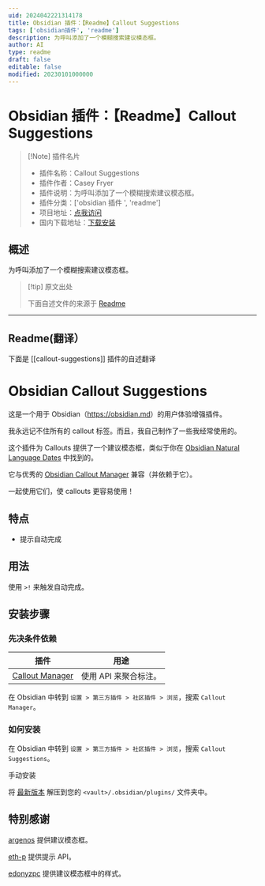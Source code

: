 ```yaml
---
uid: 2024042221314178
title: Obsidian 插件：【Readme】Callout Suggestions
tags: ['obsidian插件', 'readme']
description: 为呼叫添加了一个模糊搜索建议模态框。
author: AI
type: readme
draft: false
editable: false
modified: 20230101000000
---
```


# Obsidian 插件：【Readme】Callout Suggestions

> [!Note] 插件名片
> - 插件名称：Callout Suggestions
> - 插件作者：Casey Fryer
> - 插件说明：为呼叫添加了一个模糊搜索建议模态框。
> - 插件分类：['obsidian 插件 ', 'readme']
> - 项目地址：[点我访问](https://github.com/cwfryer/obsidian-callout-suggestions)
> - 国内下载地址：[下载安装](https://pkmer.cn/products/plugin/pluginMarket/?callout-suggestions)

## 概述

为呼叫添加了一个模糊搜索建议模态框。

> [!tip] 原文出处
>
>下面自述文件的来源于 [Readme](https://ghproxy.net/https://raw.githubusercontent.com/cwfryer/obsidian-callout-suggestions/main/README.md)

---

## Readme(翻译）

下面是 [[callout-suggestions]] 插件的自述翻译

# Obsidian Callout Suggestions

这是一个用于 Obsidian（<https://obsidian.md>）的用户体验增强插件。

我永远记不住所有的 callout 标签。而且，我自己制作了一些我经常使用的。

这个插件为 Callouts 提供了一个建议模态框，类似于你在 [Obsidian Natural Language Dates](https://github.com/argenos/nldates-obsidian) 中找到的。

它与优秀的 [Obsidian Callout Manager](https://github.com/eth-p/obsidian-callout-manager) 兼容（并依赖于它）。

一起使用它们，使 callouts 更容易使用！

## 特点

- 提示自动完成

## 用法

使用 ``` >! ``` 来触发自动完成。

## 安装步骤

### 先决条件依赖

| 插件  | 用途 |
| ------------- | ------------- |
| [Callout Manager](https://github.com/eth-p/obsidian-callout-manager) | 使用 API 来聚合标注。

在 Obsidian 中转到 `设置 > 第三方插件 > 社区插件 > 浏览`，搜索 `Callout Manager`。

### 如何安装

在 Obsidian 中转到 `设置 > 第三方插件 > 社区插件 > 浏览`，搜索 `Callout Suggestions`。

手动安装

将 [最新版本](https://github.com/cwfryer/obsidian-callout-suggestions/releases/latest) 解压到您的 `<vault>/.obsidian/plugins/` 文件夹中。

## 特别感谢

[argenos](https://github.com/argenos/nldates-obsidian) 提供建议模态框。

[eth-p](https://github.com/eth-p/obsidian-callout-manager) 提供提示 API。

[edonyzpc](https://github.com/edonyzpc/personal-assistant) 提供建议模态框中的样式。
